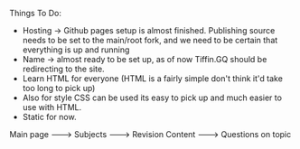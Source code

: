 Things To Do:
- Hosting -> Github pages setup is almost finished. Publishing source needs to be set to the main/root fork, and we need to be certain that everything is up and running
- Name -> almost ready to be set up, as of now Tiffin.GQ should be redirecting to the site.
- Learn HTML for everyone (HTML is a fairly simple don't think it'd take too long to pick up)
- Also for style CSS can be used its easy to pick up and much easier to use with HTML.
- Static for now.

Main page ---> Subjects ---> Revision Content ---> Questions on topic
